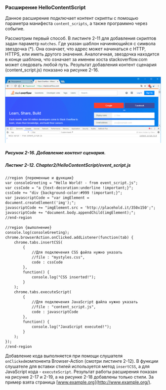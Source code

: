 ### Расширение HelloContentScript

Данное расширение подключает контент скрипты с помощью параметра манифеста `content_scripts`, а также программно через событие.

Рассмотрим первый способ. В листинге 2-11 для добавления скриптов задан параметр `matches`. Где указан шаблон начиняющийся с символа звездочка \(\*\). Она означает, что адрес может начинаться с HTTP, HTTPS, или иметь другого значения. Аналогичная, звездочка находится в конце шаблона, что означает за именем хоста stackoverflow.com может следовать любой путь. Результат добавления контент сценария \(content\_script.js\) показано на рисунке 2-16.

![Рисунок 2-16. Добавление контент сценария](/assets/figure-2-16.png)

##### Рисунок 2-16. _Добавление контент сценария._

##### Листинг 2-12. _Chapter2/HelloContentScript/event\_script.js_

```
//region {переменные и функции}
var consoleGreeting = "Hello World! - from event_script.js";
var cssCode = "a {text-decoration:underline !important;}";
cssCode += "div {background-color:#999 !important;}";
var javascriptCode = "var imgElement = document.createElement('img');";
javascriptCode += "imgElement.src = 'http://placehold.it/350x150';";
javascriptCode += "document.body.appendChild(imgElement);";
//end-region

//region {выполнение}
console.log(consoleGreeting);
chrome.browserAction.onClicked.addListener(function(tab) {
    chrome.tabs.insertCSS(
        {
            //Для подключения CSS файла нужно указать
            //file : "mystyles.css",
            code : cssCode
        },
        function() {
            console.log("CSS inserted!");
        }
    );
    chrome.tabs.executeScript(
        {
            //Для подключения JavaScript файла нужно указать
            //file : "content_script.js",
            code : javascriptCode
        },
        function() {
            console.log("JavaScript executed!");
        }
    );
});
//end-region
```

Добавление кода выполняется при помощи слушателя `onClicked`компонента Browser-Action \(смотри листинге 2-12\). В функции слушателе для вставки стилей используется метод `insertCSS`, а для JavaScript кода - `executeScript`. Результат работы расширения показан на рисунке 2-17 и 2-19, а на рисунке 2-18 добавлены только стили. За пример взята страница [www.example.org](http://www.example.org/).


